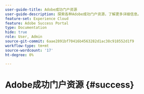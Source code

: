 ```yaml
---
user-guide-title: Adobe成功门户资源
user-guide-description: 探索各种Adobe成功门户资源，了解更多详细信息。
feature-set: Experience Cloud
feature: Adobe Success Portal
type: Documentation
hide: true
role: User, Admin
source-git-commit: 6aae2891bf70416b4563282d1ac38c918552d1f9
workflow-type: tm+mt
source-wordcount: '17'
ht-degree: 0%

---
```



# Adobe成功门户资源 {#success}

